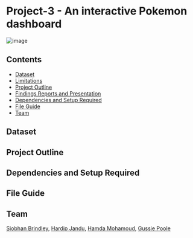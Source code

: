 # Project-3 - An interactive Pokemon dashboard

![image](https://user-images.githubusercontent.com/115706722/219478484-7ae532b1-fc70-44c5-b461-5c4b7363e501.png)


## Contents

* [Dataset](#dataset-header)
* [Limitations](#limitations-header)
* [Project Outline](#project-header)
* [Findings Reports and Presentation](#reports-header)
* [Dependencies and Setup Required](#dependencies-header)
* [File Guide](#file-header)
* [Team](#team-header)



## <a id="dataset-header"></a>Dataset

## <a id="project-header"></a>Project Outline

## <a id="dependencies-header"></a>Dependencies and Setup Required

## <a id="file-header"></a>**File Guide**
  






## <a id="team-header"></a> Team
[Siobhan Brindley](https://github.com/SBrindley),
[Hardip Jandu](https://github.com/HJandu),
[Hamda  Mohamoud](https://github.com/hamdamoha),
[Gussie Poole](https://github.com/gussiepoole)

